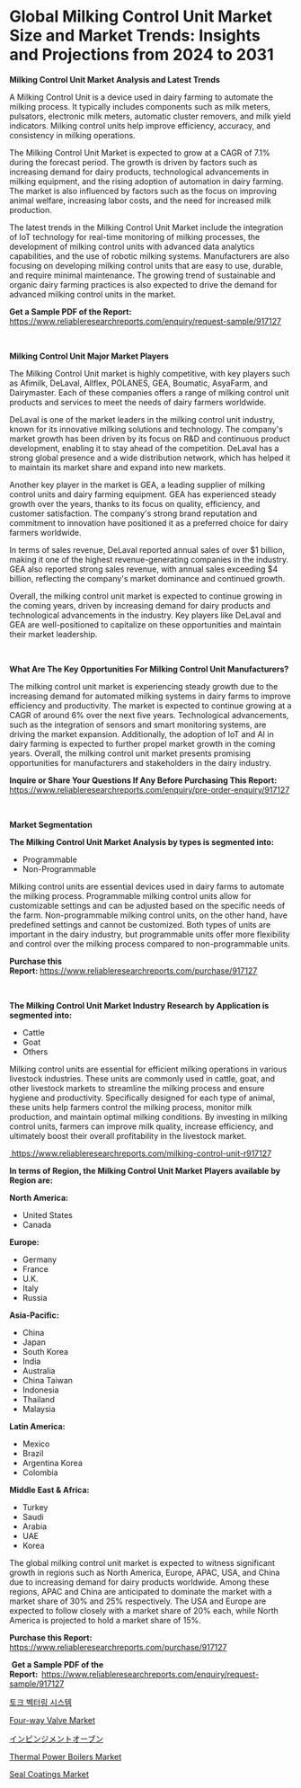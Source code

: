 <p><h1>Global Milking Control Unit Market Size and Market Trends: Insights and Projections from 2024 to 2031</h1></p><p><strong>Milking Control Unit Market Analysis and Latest Trends</strong></p>
<p><p>A Milking Control Unit is a device used in dairy farming to automate the milking process. It typically includes components such as milk meters, pulsators, electronic milk meters, automatic cluster removers, and milk yield indicators. Milking control units help improve efficiency, accuracy, and consistency in milking operations.</p><p>The Milking Control Unit Market is expected to grow at a CAGR of 7.1% during the forecast period. The growth is driven by factors such as increasing demand for dairy products, technological advancements in milking equipment, and the rising adoption of automation in dairy farming. The market is also influenced by factors such as the focus on improving animal welfare, increasing labor costs, and the need for increased milk production.</p><p>The latest trends in the Milking Control Unit Market include the integration of IoT technology for real-time monitoring of milking processes, the development of milking control units with advanced data analytics capabilities, and the use of robotic milking systems. Manufacturers are also focusing on developing milking control units that are easy to use, durable, and require minimal maintenance. The growing trend of sustainable and organic dairy farming practices is also expected to drive the demand for advanced milking control units in the market.</p></p>
<p><strong>Get a Sample PDF of the Report:&nbsp;</strong> <a href="https://www.reliableresearchreports.com/enquiry/request-sample/917127">https://www.reliableresearchreports.com/enquiry/request-sample/917127</a></p>
<p>&nbsp;</p>
<p><strong>Milking Control Unit Major Market Players</strong></p>
<p><p>The Milking Control Unit market is highly competitive, with key players such as Afimilk, DeLaval, Allflex, POLANES, GEA, Boumatic, AsyaFarm, and Dairymaster. Each of these companies offers a range of milking control unit products and services to meet the needs of dairy farmers worldwide.</p><p>DeLaval is one of the market leaders in the milking control unit industry, known for its innovative milking solutions and technology. The company's market growth has been driven by its focus on R&D and continuous product development, enabling it to stay ahead of the competition. DeLaval has a strong global presence and a wide distribution network, which has helped it to maintain its market share and expand into new markets.</p><p>Another key player in the market is GEA, a leading supplier of milking control units and dairy farming equipment. GEA has experienced steady growth over the years, thanks to its focus on quality, efficiency, and customer satisfaction. The company's strong brand reputation and commitment to innovation have positioned it as a preferred choice for dairy farmers worldwide.</p><p>In terms of sales revenue, DeLaval reported annual sales of over $1 billion, making it one of the highest revenue-generating companies in the industry. GEA also reported strong sales revenue, with annual sales exceeding $4 billion, reflecting the company's market dominance and continued growth.</p><p>Overall, the milking control unit market is expected to continue growing in the coming years, driven by increasing demand for dairy products and technological advancements in the industry. Key players like DeLaval and GEA are well-positioned to capitalize on these opportunities and maintain their market leadership.</p></p>
<p>&nbsp;</p>
<p><strong>What Are The Key Opportunities For Milking Control Unit Manufacturers?</strong></p>
<p><p>The milking control unit market is experiencing steady growth due to the increasing demand for automated milking systems in dairy farms to improve efficiency and productivity. The market is expected to continue growing at a CAGR of around 6% over the next five years. Technological advancements, such as the integration of sensors and smart monitoring systems, are driving the market expansion. Additionally, the adoption of IoT and AI in dairy farming is expected to further propel market growth in the coming years. Overall, the milking control unit market presents promising opportunities for manufacturers and stakeholders in the dairy industry.</p></p>
<p><strong>Inquire or Share Your Questions If Any Before Purchasing This Report:</strong> <a href="https://www.reliableresearchreports.com/enquiry/pre-order-enquiry/917127">https://www.reliableresearchreports.com/enquiry/pre-order-enquiry/917127</a></p>
<p>&nbsp;</p>
<p><strong>Market Segmentation</strong></p>
<p><strong>The Milking Control Unit Market Analysis by types is segmented into:</strong></p>
<p><ul><li>Programmable</li><li>Non-Programmable</li></ul></p>
<p><p>Milking control units are essential devices used in dairy farms to automate the milking process. Programmable milking control units allow for customizable settings and can be adjusted based on the specific needs of the farm. Non-programmable milking control units, on the other hand, have predefined settings and cannot be customized. Both types of units are important in the dairy industry, but programmable units offer more flexibility and control over the milking process compared to non-programmable units.</p></p>
<p><strong>Purchase this Report:&nbsp;</strong><a href="https://www.reliableresearchreports.com/purchase/917127">https://www.reliableresearchreports.com/purchase/917127</a></p>
<p>&nbsp;</p>
<p><strong>The Milking Control Unit Market Industry Research by Application is segmented into:</strong></p>
<p><ul><li>Cattle</li><li>Goat</li><li>Others</li></ul></p>
<p><p>Milking control units are essential for efficient milking operations in various livestock industries. These units are commonly used in cattle, goat, and other livestock markets to streamline the milking process and ensure hygiene and productivity. Specifically designed for each type of animal, these units help farmers control the milking process, monitor milk production, and maintain optimal milking conditions. By investing in milking control units, farmers can improve milk quality, increase efficiency, and ultimately boost their overall profitability in the livestock market.</p></p>
<p><a href="https://www.reliableresearchreports.com/milking-control-unit-r917127">&nbsp;https://www.reliableresearchreports.com/milking-control-unit-r917127</a></p>
<p><strong>In terms of Region, the Milking Control Unit Market Players available by Region are:</strong></p>
<p>
    <p> <strong> North America: </strong>
        <ul>
            <li>United States</li>
            <li>Canada</li>
        </ul>
        </p> 
    <p> <strong> Europe: </strong>
        <ul>
            <li>Germany</li>
            <li>France</li>
            <li>U.K.</li>
            <li>Italy</li>
            <li>Russia</li>
        </ul>
        </p> 
    <p> <strong> Asia-Pacific: </strong>
        <ul>
            <li>China</li>
            <li>Japan</li>
            <li>South Korea</li>
            <li>India</li>
            <li>Australia</li>
            <li>China Taiwan</li>
            <li>Indonesia</li>
            <li>Thailand</li>
            <li>Malaysia</li>
        </ul>
        </p> 
    <p> <strong> Latin America: </strong>
        <ul>
            <li>Mexico</li>
            <li>Brazil</li>
            <li>Argentina Korea</li>
            <li>Colombia</li>
        </ul>
        </p> 
    <p> <strong> Middle East & Africa: </strong>
        <ul>
            <li>Turkey</li>
            <li>Saudi</li>
            <li>Arabia</li>
            <li>UAE</li>
            <li>Korea</li>
        </ul>
    </p>
    </p>
<p><p>The global milking control unit market is expected to witness significant growth in regions such as North America, Europe, APAC, USA, and China due to increasing demand for dairy products worldwide. Among these regions, APAC and China are anticipated to dominate the market with a market share of 30% and 25% respectively. The USA and Europe are expected to follow closely with a market share of 20% each, while North America is projected to hold a market share of 15%.</p></p>
<p><strong>Purchase this Report: </strong><a href="https://www.reliableresearchreports.com/purchase/917127">https://www.reliableresearchreports.com/purchase/917127</a></p>
<p>&nbsp;<strong>Get a Sample PDF of the Report:&nbsp;&nbsp;</strong><a href="https://www.reliableresearchreports.com/enquiry/request-sample/917127">https://www.reliableresearchreports.com/enquiry/request-sample/917127</a></p>
<p><strong></strong></p>
<p><p><a href="https://github.com/PercyHagernes9778/Market-Research-Report-List-1/blob/main/868139835732.md">토크 벡터링 시스템</a></p><p><a href="https://github.com/indrystar/Market-Research-Report-List-3/blob/main/four-way-valve-market.md">Four-way Valve Market</a></p><p><a href="https://github.com/marbadji/Market-Research-Report-List-1/blob/main/375316039026.md">インピンジメントオーブン</a></p><p><a href="https://github.com/josesg55/Market-Research-Report-List-2/blob/main/thermal-power-boilers-market.md">Thermal Power Boilers Market</a></p><p><a href="https://issuu.com/reportprime-2/docs/seal-coatings-market-size-2030.pptx">Seal Coatings Market</a></p></p>